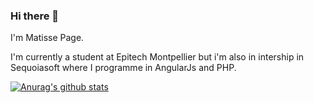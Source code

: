 ### Hi there 👋

I'm Matisse Page.
  
  I'm currently a student at Epitech Montpellier but i'm also in intership in Sequoiasoft where I programme in AngularJs and PHP.
  
 [![Anurag's github stats](https://github-readme-stats.vercel.app/api?username=matissepage&theme=blue-green)](https://github.com/matissepage/github-readme-stats)
<!--
**matissepage/matissepage** is a ✨ _special_ ✨ repository because its `README.md` (this file) appears on your GitHub profile.
Here are some ideas to get you started:

- 🔭 I’m currently working on ...
- 🌱 I’m currently learning ...
- 👯 I’m looking to collaborate on ...
- 🤔 I’m looking for help with ...
- 💬 Ask me about ...
- 📫 How to reach me: ...
- 😄 Pronouns: ...
- ⚡ Fun fact: ...
-->
